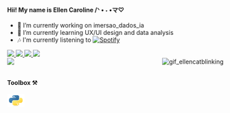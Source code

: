 #### Hii! My name is Ellen Caroline /ᐠ • ˕ •マ♡
 
 - 🔭 I’m currently working on imersao_dados_ia
 - 🌱 I’m currently learning UX/UI design and data analysis
 - 🎶 I'm currently listening to
[![Spotify](https://spotify-novatorem-bino8zq4v-ellen-caroline.vercel.app/api/spotify)](https://open.spotify.com/user/Ellen艾伦)
   

<div>
  <a href="https://www.notion.so/Portf-lio-e83be7d616314e0b96a860c3b77c70d2" target="_blank"> <img src="https://img.shields.io/badge/Notion-000000?style=for-the-badge&logo=notion&logoColor=white" target="_blank"> </a>
  <a href="https://www.figma.com/@ellencaroline" target="_blank"> <img src="https://img.shields.io/badge/Figma-F24E1E?style=for-the-badge&logo=figma&logoColor=white" target="_blank"> </a>
  <a href="https://br.pinterest.com/ellencaroline0107/" target="_blank"> <img src="https://img.shields.io/badge/Pinterest-%23E60023.svg?&style=for-the-badge&logo=Pinterest&logoColor=white" target="_blank"> </a>
  <a href="https://www.linkedin.com/in/ellen-caroline0107/" target="_blank"> <img src="https://img.shields.io/badge/-LinkedIn-%230077B5?style=for-the-badge&logo=linkedin&logoColor=white" target="_blank"> </a>
  <a target="_blank"> </a>
</div>

<img align="right" alt="gif_ellencatblinking" src="https://discordapp.com/channels/861111062039494666/867482785915338793/1154948552036986912">
<img width="42.2%" src="https://github-readme-stats.vercel.app/api?username=ellen-caroline&show_icons=true&theme=dark&rank_icon=github">


##

#### Toolbox ⚒️
<div>
  <img align="center" alt="ellen_phyton" height="30" width="40" src="https://raw.githubusercontent.com/devicons/devicon/master/icons/python/python-original.svg">
</div>







